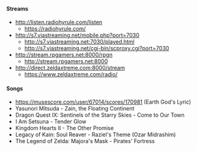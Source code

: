 #### Streams

- http://listen.radiohyrule.com/listen
  - https://radiohyrule.com/
- http://s7.viastreaming.net/mobile.php?port=7030
  - http://s7.viastreaming.net:7030/played.html
  - http://s7.viastreaming.net/cgi-bin/scproxy.cgi?port=7030
- http://stream.rpgamers.net:8000/rpgn
  - http://stream.rpgamers.net:8000
- http://direct.zeldaxtreme.com:8000/stream
  - https://www.zeldaxtreme.com/radio/

#### Songs
- https://musescore.com/user/67014/scores/170981 (Earth God's Lyric)
- Yasunori Mitsuda - Zain, the Floating Continent
- Dragon Quest IX: Sentinels of the Starry Skies - Come to Our Town
- I Am Setsuna - Tender Glow
-	Kingdom Hearts II - The Other Promise
- Legacy of Kain: Soul Reaver - Raziel's Theme (Ozar Midrashim)
- The Legend of Zelda: Majora's Mask - Pirates' Fortress
